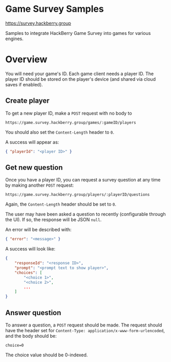 # Game Survey Samples

https://survey.hackberry.group

Samples to integrate HackBerry Game Survey into games for various engines.

# Overview

You will need your game's ID. Each game client needs a player ID. The player ID should be stored
on the player's device (and shared via cloud saves if enabled).

## Create player

To get a new player ID, make a `POST` request with no body to

`https://game.survey.hackberry.group/games/:gameID/players`

You should also set the `Content-Length` header to `0`.

A success will appear as:

```json
{ "playerId": "<player ID>" }
```

## Get new question

Once you have a player ID, you can request a survey question at any time by making another `POST`
request:

`https://game.survey.hackberry.group/players/:playerID/questions`

Again, the `Content-Length` header should be set to `0`.

The user may have been asked a question to recently (configurable through the UI).
If so, the response will be JSON `null`.

An error will be described with:

```json
{ "error": "<message>" }
```

A success will look like:

```json
{
    "responseId": "<response ID>",
    "prompt": "<prompt text to show player>",
    "choices": [
        "<choice 1>",
        "<choice 2>",
        ...
    ]
}
```

## Answer question

To answer a question, a `POST` request should be made. The request should have the header set for
`Content-Type: application/x-www-form-urlencoded`, and the body should be:

```
choice=0
```

The choice value should be 0-indexed.
